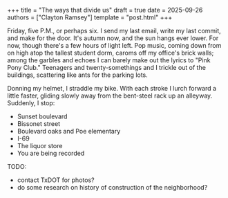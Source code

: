 +++
title = "The ways that divide us"
draft = true
date = 2025-09-26
authors = ["Clayton Ramsey"]
template = "post.html"
+++

Friday, five P.M., or perhaps six.
I send my last email, write my last commit, and make for the door.
It's autumn now, and the sun hangs ever lower.
For now, though there's a few hours of light left.
Pop music, coming down from on high atop the tallest student dorm, caroms off my office's brick walls; among the garbles and echoes I can barely make out the lyrics to "Pink Pony Club."
Teenagers and twenty-somethings and I trickle out of the buildings, scattering like ants for the parking lots.

Donning my helmet, I straddle my bike.
With each stroke I lurch forward a little faster, gliding slowly away from the bent-steel rack up an alleyway.
Suddenly, I stop:

- Sunset boulevard
- Bissonet street
- Boulevard oaks and Poe elementary
- I-69
- The liquor store
- You are being recorded

TODO:

- contact TxDOT for photos?
- do some research on history of construction of the neighborhood?
